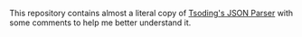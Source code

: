 This repository contains almost a literal copy of [Tsoding's JSON Parser](https://www.youtube.com/watch?v=N9RUqGYuGfw) with some comments to help me better understand it.
